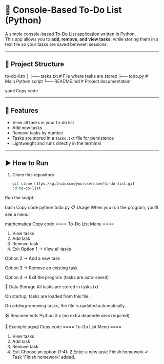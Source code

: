 # 📝 Console-Based To-Do List (Python)

A simple console-based To-Do List application written in Python.  
This app allows you to **add, remove, and view tasks**, while storing them in a text file so your tasks are saved between sessions.

---

## 📂 Project Structure
to-do-list/
│
├── tasks.txt # File where tasks are stored
├── todo.py # Main Python script
└── README.md # Project documentation

yaml
Copy code

---

## 🚀 Features
- View all tasks in your to-do list
- Add new tasks
- Remove tasks by number
- Tasks are stored in a `tasks.txt` file for persistence
- Lightweight and runs directly in the terminal

---

## ▶️ How to Run

1. Clone this repository:
   ```bash
   git clone https://github.com/yourusername/to-do-list.git
   cd to-do-list
Run the script:

bash
Copy code
python todo.py
📋 Usage
When you run the program, you’ll see a menu:

mathematica
Copy code
==== To-Do List Menu ====
1. View tasks
2. Add task
3. Remove task
4. Exit
Option 1 → View all tasks

Option 2 → Add a new task

Option 3 → Remove an existing task

Option 4 → Exit the program (tasks are auto-saved)

💾 Data Storage
All tasks are stored in tasks.txt.

On startup, tasks are loaded from this file.

On adding/removing tasks, the file is updated automatically.

🛠 Requirements
Python 3.x (no extra dependencies required)

📌 Example
pgsql
Copy code
==== To-Do List Menu ====
1. View tasks
2. Add task
3. Remove task
4. Exit
Choose an option (1-4): 2
Enter a new task: Finish homework
✔ Task 'Finish homework' added.
